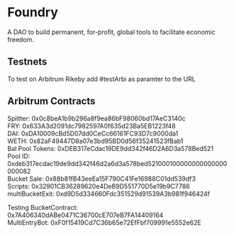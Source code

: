# Foundry

A DAO to build permanent, for-profit, global tools to facilitate economic freedom.

## Testnets

To test on Arbitrum Rikeby add #testArbi as paramter to the URL

## Arbitrum Contracts

Splitter: 0x0c8beA1b9b296a8f9ea86bF98060bd17AeC3140c <br />
FRY: 0x633A3d2091dc7982597A0f635d23Ba5EB1223f48 <br />
DAI: 0xDA10009cBd5D07dd0CeCc66161FC93D7c9000da1 <br />
WETH: 0x82aF49447D8a07e3bd95BD0d56f35241523fBab1 <br />
Bal Pool Tokens: 0xDEB317eCdac19DE9dd342f46D2A6D3a578Bed521 <br />
Pool ID: 0xdeb317ecdac19de9dd342f46d2a6d3a578bed521000100000000000000000082 <br />
Bucket Sale: 0x88b81fB43eeEa15F790C41Fe16988C01dd539df3 <br />
Scripts: 0x32901CB36289620e4DeB9D551770D5e19b9C7786 <br />
multiBucketExit: 0xd9D5d334660Fdc351529d91539A3b981f946424f <br />

Testing
BucketContract: 0x7A406340dABe0471C36700cE707eB7FA14409164 <br />
MultiEntryBot: 0xF0f15419Cd7C36b65e72EfFbf709991e5552e62E
